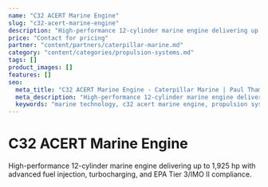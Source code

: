 ```yaml
---
name: "C32 ACERT Marine Engine"
slug: "c32-acert-marine-engine"
description: "High-performance 12-cylinder marine engine delivering up to 1,925 hp with advanced fuel injection, turbocharging, and EPA Tier 3/IMO II compliance."
price: "Contact for pricing"
partner: "content/partners/caterpillar-marine.md"
category: "content/categories/propulsion-systems.md"
tags: []
product_images: []
features: []
seo:
  meta_title: "C32 ACERT Marine Engine - Caterpillar Marine | Paul Thames"
  meta_description: "High-performance 12-cylinder marine engine delivering up to 1,925 hp with advanced fuel injection, turbocharging, and EPA Tier 3/IMO II compliance."
  keywords: "marine technology, c32 acert marine engine, propulsion systems"
---
```


# C32 ACERT Marine Engine

High-performance 12-cylinder marine engine delivering up to 1,925 hp with advanced fuel injection, turbocharging, and EPA Tier 3/IMO II compliance.




